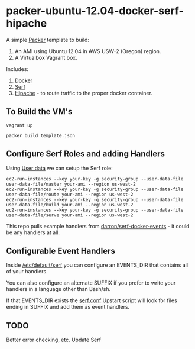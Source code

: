 packer-ubuntu-12.04-docker-serf-hipache
===========================

A simple [Packer](http://www.packer.io/) template to build:

  1. An AMI using Ubuntu 12.04 in AWS USW-2 (Oregon) region.
  2. A Virtualbox Vagrant box.

Includes:

  1. [Docker](http://www.docker.io/)
  2. [Serf](http://www.serfdom.io/)
  3. [Hipache](https://github.com/dotcloud/hipache) - to route traffic to the proper docker container.


To Build the VM's
--------

`vagrant up`

`packer build template.json`

Configure Serf Roles and adding Handlers
--------------------------

Using [User data](http://docs.aws.amazon.com/AWSEC2/latest/UserGuide/AESDG-chapter-instancedata.html) we can setup the Serf role:

```
ec2-run-instances --key your-key -g security-group --user-data-file user-data-file/master your-ami --region us-west-2
ec2-run-instances --key your-key -g security-group --user-data-file user-data-file/route your-ami --region us-west-2
ec2-run-instances --key your-key -g security-group --user-data-file user-data-file/build your-ami --region us-west-2
ec2-run-instances --key your-key -g security-group --user-data-file user-data-file/serve your-ami --region us-west-2
```

This repo pulls example handlers from [darron/serf-docker-events](https://github.com/darron/serf-docker-events) - it could be any handlers at all.

Configurable Event Handlers
---------------------------

Inside [/etc/default/serf](https://github.com/darron/packer-ubuntu-12.04-docker-serf-hipache/blob/master/config/serf.default) you can configure an EVENTS_DIR that contains all of your handlers.

You can also configure an alternate SUFFIX if you prefer to write your handlers in a language other than Bash/sh.

If that EVENTS_DIR exists the [serf.conf](https://github.com/darron/packer-ubuntu-12.04-docker-serf-hipache/blob/master/config/serf.conf) Upstart script will look for files ending in SUFFIX and add them as event handlers.

TODO
-----------

Better error checking, etc.
Update Serf